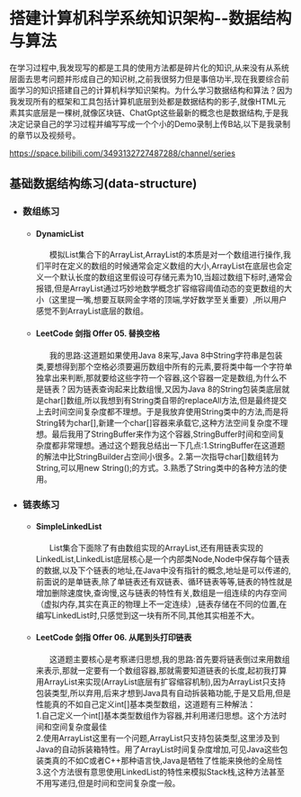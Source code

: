 # 搭建计算机科学系统知识架构--数据结构与算法

在学习过程中,我发现写的都是工具的使用方法都是碎片化的知识,从来没有从系统层面去思考问题并形成自己的知识树,之前我很努力但是事倍功半,现在我要综合前面学习的知识搭建自己的计算机科学知识架构。为什么学习数据结构和算法？因为我发现所有的框架和工具包括计算机底层到处都是数据结构的影子,就像HTML元素其实底层是一棵树,就像区块链、ChatGpt这些最新的概念也是数据结构,于是我决定记录自己的学习过程并编写写成一个个小的Demo录制上传B站,以下是我录制的章节以及视频号。<br>

https://space.bilibili.com/3493132727487288/channel/series

<body>
    <div>
        <h2>基础数据结构练习(data-structure)</h2>
        <div>
            <ul>
                <li>
                    <h3>数组练习</h3>
                    <ul>
                        <li>
                            <div>
                                <div>
                                    <h4>DynamicList</h4>
                                </div>
                                &nbsp;&nbsp;&nbsp;&nbsp;&nbsp;&nbsp;模拟List集合下的ArrayList,ArrayList的本质是对一个数组进行操作,我们平时在定义的数组的时候通常会定义数组的大小,ArrayList在底层也会定义一个默认长度的数组这里假设可存储元素为10,当超过数组下标时,通常会报错,但是ArrayList通过巧妙地数学概念扩容缩容阈值动态的变更数组的大小（这里提一嘴,想要互联网金字塔的顶端,学好数学至关重要）,所以用户感觉不到ArrayList底层的数组。
                            </div>
                        </li>
                        <li>
                            <div>
                                <div>
                                    <h4>LeetCode 剑指 Offer 05. 替换空格</h4>
                                </div>
                                &nbsp;&nbsp;&nbsp;&nbsp;&nbsp;&nbsp;我的思路:这道题如果使用Java 8来写,Java
                                8中String字符串是包装类,要想得到那个空格必须要遍历数组中所有的元素,要将类中每一个字符单独拿出来判断,那就要给这些字符一个容器,这个容器一定是数组,为什么不是链表？因为链表查询起来比数组慢,又因为Java
                                8的String包装类底层就是char[]数组,所以我想到有String类自带的replaceAll方法,但是最终提交上去时间空间复杂度都不理想。于是我放弃使用String类中的方法,而是将String转为char[],新建一个char[]容器来承载它,这种方法空间复杂度不理想。最后我用了StringBuffer来作为这个容器,StringBuffer时间和空间复杂度都非常理想。通过这个题我总结出一下几点:1.StringBuffer在这道题的解法中比StringBuilder占空间小很多。2.第一次指导char[]数组转为String,可以用new
                                String();的方式。3.熟悉了String类中的各种方法的使用。
                            </div>
                        </li>
                    </ul>
                </li>
                <li>
                    <h3>链表练习</h3>
                    <ul>
                        <li>
                            <div>
                                <div>
                                    <h4>SimpleLinkedList</h4>
                                </div>
                                &nbsp;&nbsp;&nbsp;&nbsp;&nbsp;&nbsp;List集合下面除了有由数组实现的ArrayList,还有用链表实现的LinkedList,LinkedList底层核心是一个内部类Node,Node中保存每个链表的数据,以及下个链表的地址,在Java中没有指针的概念,地址是可以传递的,前面说的是单链表,除了单链表还有双链表、循环链表等等,链表的特性就是增加删除速度快,查询慢,这与链表的特性有关,数组是一组连续的内存空间（虚拟内存,其实在真正的物理上不一定连续）,链表存储在不同的位置,在编写LinkedList时,只感觉到这一块有所不同,其他其实相差不大。
                            </div>
                        </li>
                        <li>
                            <div>
                                <div>
                                    <h4>LeetCode 剑指 Offer 06. 从尾到头打印链表</h4>
                                </div>
                                &nbsp;&nbsp;&nbsp;&nbsp;&nbsp;&nbsp;这道题主要核心是考察递归思想,我的思路:首先要将链表倒过来用数组来表示,那就一定要有一个数组容器,那就需要知道链表的长度,起初我打算用ArrayList来实现(ArrayList底层有扩容缩容机制),因为ArrayList只支持包装类型,所以弃用,后来才想到Java具有自动拆装箱功能,于是又启用,但是性能真的不如自己定义int[]基本类型数组，这道题有三种解法：</br>
                                1.自己定义一个int[]基本类型数组作为容器,并利用递归思想。这个方法时间和空间复杂度最佳</br>
                                2.使用ArrayList这里有一个问题,ArrayList只支持包装类型,这里涉及到Java的自动拆装箱特性。用了ArrayList时间复杂度增加,可见Java这些包装类真的不如C或者C++那种语言快,Java是牺牲了性能来换他的全局性</br>
                                3.这个方法很有意思使用LinkedList的特性来模拟Stack栈,这种方法甚至不用写递归,但是时间和空间复杂度一般。
                            </div>
                        </li>
                    </ul>
        </div>
        </li>
        </ul>
        </li>
        </ul>
    </div>
    </div>
</body>
